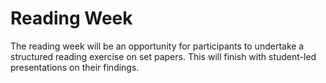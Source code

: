 # Reading Week

The reading week will be an opportunity for participants to undertake a structured reading exercise on set papers. This will finish with student-led presentations on their findings.
